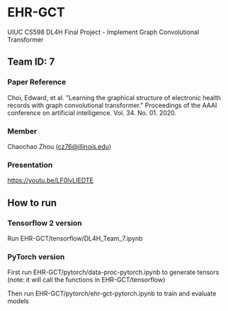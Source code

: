 # EHR-GCT
UIUC CS598 DL4H Final Project - Implement Graph Convolutional Transformer

## Team ID: 7
### Paper Reference
Choi, Edward, et al. "Learning the graphical structure of electronic health records with graph convolutional transformer." Proceedings of the AAAI conference on artificial intelligence. Vol. 34. No. 01. 2020.
### Member
Chaochao Zhou (cz76@illinois.edu)
### Presentation
https://youtu.be/LF0lvLIEDTE

## How to run
### Tensorflow 2 version
Run EHR-GCT/tensorflow/DL4H_Team_7.ipynb 

### PyTorch version
First run EHR-GCT/pytorch/data-proc-pytorch.ipynb to generate tensors (note: it will call the functions in EHR-GCT/tensorflow)

Then run EHR-GCT/pytorch/ehr-gct-pytorch.ipynb to train and evaluate models
